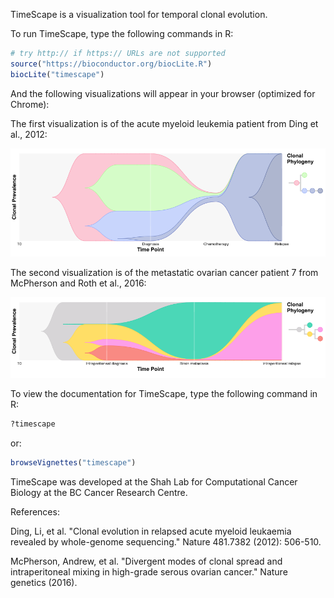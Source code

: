 
TimeScape is a visualization tool for temporal clonal evolution.

To run TimeScape, type the following commands in R:


```r
# try http:// if https:// URLs are not supported
source("https://bioconductor.org/biocLite.R")
biocLite("timescape")
```

And the following visualizations will appear in your browser (optimized for Chrome):

The first visualization is of the acute myeloid leukemia patient from Ding et al., 2012:

![](aml_timescape.png)

The second visualization is of the metastatic ovarian cancer patient 7 from McPherson and Roth et al., 2016:

![](px7_timescape.png)

To view the documentation for TimeScape, type the following command in R:


```r
?timescape 
```

or:


```r
browseVignettes("timescape") 
```


TimeScape was developed at the Shah Lab for Computational Cancer Biology at the BC Cancer Research Centre.

References:

Ding, Li, et al. "Clonal evolution in relapsed acute myeloid leukaemia revealed by whole-genome sequencing." Nature 481.7382 (2012): 506-510.

McPherson, Andrew, et al. "Divergent modes of clonal spread and intraperitoneal mixing in high-grade serous ovarian cancer." Nature genetics (2016).
